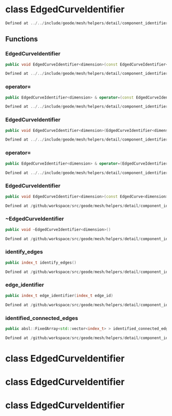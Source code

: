 # class EdgedCurveIdentifier

```cpp
Defined at ../../include/geode/mesh/helpers/detail/component_identifier.h#64
```

## Functions

### EdgedCurveIdentifier

```cpp
public void EdgedCurveIdentifier<dimension>(const EdgedCurveIdentifier<dimension> & )
```

```cpp
Defined at ../../include/geode/mesh/helpers/detail/component_identifier.h#66
```

### operator=

```cpp
public EdgedCurveIdentifier<dimension> & operator=(const EdgedCurveIdentifier<dimension> & )
```

```cpp
Defined at ../../include/geode/mesh/helpers/detail/component_identifier.h#66
```

### EdgedCurveIdentifier

```cpp
public void EdgedCurveIdentifier<dimension>(EdgedCurveIdentifier<dimension> && )
```

```cpp
Defined at ../../include/geode/mesh/helpers/detail/component_identifier.h#66
```

### operator=

```cpp
public EdgedCurveIdentifier<dimension> & operator=(EdgedCurveIdentifier<dimension> && )
```

```cpp
Defined at ../../include/geode/mesh/helpers/detail/component_identifier.h#66
```

### EdgedCurveIdentifier

```cpp
public void EdgedCurveIdentifier<dimension>(const EdgedCurve<dimension> & curve)
```

```cpp
Defined at /github/workspace/src/geode/mesh/helpers/detail/component_identifier.cpp#222
```

### ~EdgedCurveIdentifier

```cpp
public void ~EdgedCurveIdentifier<dimension>()
```

```cpp
Defined at /github/workspace/src/geode/mesh/helpers/detail/component_identifier.cpp#229
```

### identify_edges

```cpp
public index_t identify_edges()
```

```cpp
Defined at /github/workspace/src/geode/mesh/helpers/detail/component_identifier.cpp#234
```

### edge_identifier

```cpp
public index_t edge_identifier(index_t edge_id)
```

```cpp
Defined at /github/workspace/src/geode/mesh/helpers/detail/component_identifier.cpp#240
```

### identified_connected_edges

```cpp
public absl::FixedArray<std::vector<index_t> > identified_connected_edges()
```

```cpp
Defined at /github/workspace/src/geode/mesh/helpers/detail/component_identifier.cpp#247
```



# class EdgedCurveIdentifier

# class EdgedCurveIdentifier

# class EdgedCurveIdentifier

